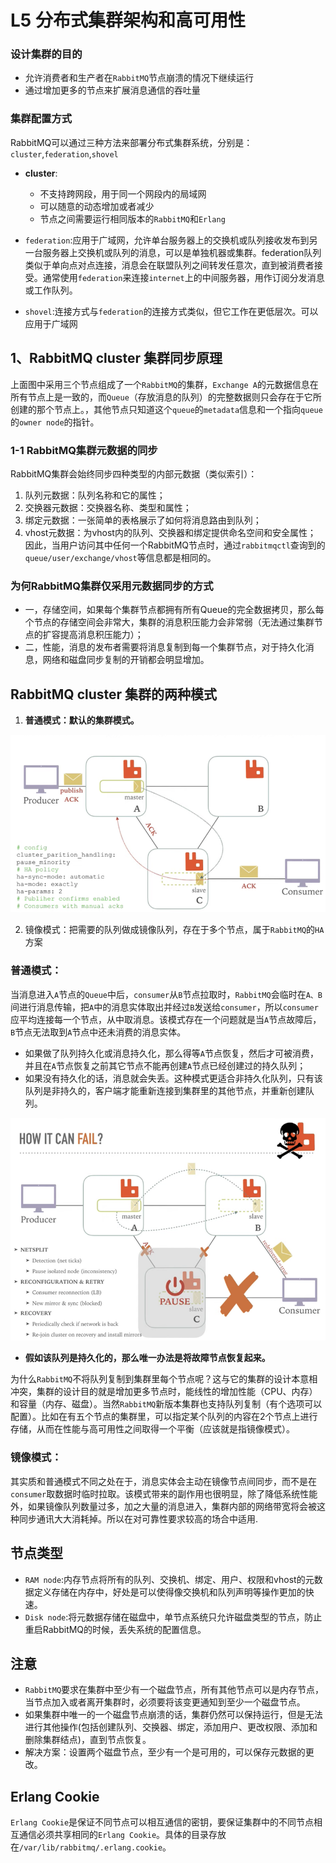 # **L5 分布式集群架构和高可用性**

### **设计集群的目的**

* 允许消费者和生产者在`RabbitMQ`节点崩溃的情况下继续运行
* 通过增加更多的节点来扩展消息通信的吞吐量

### **集群配置方式**

RabbitMQ可以通过三种方法来部署分布式集群系统，分别是：`cluster`,`federation`,`shovel`

* **cluster**:
	* 不支持跨网段，用于同一个网段内的局域网
	* 可以随意的动态增加或者减少
	* 节点之间需要运行相同版本的`RabbitMQ`和`Erlang`

* `federation`:应用于广域网，允许单台服务器上的交换机或队列接收发布到另一台服务器上交换机或队列的消息，可以是单独机器或集群。federation队列类似于单向点对点连接，消息会在联盟队列之间转发任意次，直到被消费者接受。通常使用`federation`来连接`internet`上的中间服务器，用作订阅分发消息或工作队列。

* `shovel`:连接方式与`federation`的连接方式类似，但它工作在更低层次。可以应用于广域网

## **1、RabbitMQ cluster 集群同步原理**

上面图中采用三个节点组成了一个`RabbitMQ`的集群，`Exchange A`的元数据信息在所有节点上是一致的，而`Queue`（存放消息的队列）的完整数据则只会存在于它所创建的那个节点上。，其他节点只知道这个`queue`的`metadata`信息和一个指向`queue`的`owner node`的指针。


### **1-1 RabbitMQ集群元数据的同步**

RabbitMQ集群会始终同步四种类型的内部元数据（类似索引）：

1. 队列元数据：队列名称和它的属性；
2. 交换器元数据：交换器名称、类型和属性；
3. 绑定元数据：一张简单的表格展示了如何将消息路由到队列；
4. vhost元数据：为vhost内的队列、交换器和绑定提供命名空间和安全属性； 因此，当用户访问其中任何一个RabbitMQ节点时，通过`rabbitmqctl`查询到的`queue/user/exchange/vhost`等信息都是相同的。

### 为何RabbitMQ集群仅采用元数据同步的方式

* 一，存储空间，如果每个集群节点都拥有所有Queue的完全数据拷贝，那么每个节点的存储空间会非常大，集群的消息积压能力会非常弱（无法通过集群节点的扩容提高消息积压能力）； 
* 二，性能，消息的发布者需要将消息复制到每一个集群节点，对于持久化消息，网络和磁盘同步复制的开销都会明显增加。

## RabbitMQ cluster 集群的两种模式

1. **普通模式：默认的集群模式。**

![Alt Image Text](images/5_1.png "Body image")

2. 镜像模式：把需要的队列做成镜像队列，存在于多个节点，属于`RabbitMQ`的`HA`方案

### 普通模式：

当消息进入`A`节点的`Queue`中后，`consumer`从`B`节点拉取时，`RabbitMQ`会临时在`A、B`间进行消息传输，把`A`中的消息实体取出并经过`B`发送给`consumer`，所以`consumer`应平均连接每一个节点，从中取消息。该模式存在一个问题就是当`A`节点故障后，`B`节点无法取到`A`节点中还未消费的消息实体。

* 如果做了队列持久化或消息持久化，那么得等`A`节点恢复，然后才可被消费，并且在`A`节点恢复之前其它节点不能再创建`A`节点已经创建过的持久队列；
* 如果没有持久化的话，消息就会失丢。这种模式更适合非持久化队列，只有该队列是非持久的，客户端才能重新连接到集群里的其他节点，并重新创建队列。

![Alt Image Text](images/5_2.png "Body image")

* **假如该队列是持久化的，那么唯一办法是将故障节点恢复起来。**



为什么`RabbitMQ`不将队列复制到集群里每个节点呢？这与它的集群的设计本意相冲突，集群的设计目的就是增加更多节点时，能线性的增加性能（CPU、内存）和容量（内存、磁盘）。当然`RabbitMQ`新版本集群也支持队列复制（有个选项可以配置）。比如在有五个节点的集群里，可以指定某个队列的内容在2个节点上进行存储，从而在性能与高可用性之间取得一个平衡（应该就是指镜像模式）。

### 镜像模式：

其实质和普通模式不同之处在于，消息实体会主动在镜像节点间同步，而不是在`consumer`取数据时临时拉取。该模式带来的副作用也很明显，除了降低系统性能外，如果镜像队列数量过多，加之大量的消息进入，集群内部的网络带宽将会被这种同步通讯大大消耗掉。所以在对可靠性要求较高的场合中适用.

## 节点类型

* `RAM node`:内存节点将所有的队列、交换机、绑定、用户、权限和vhost的元数据定义存储在内存中，好处是可以使得像交换机和队列声明等操作更加的快速。
* `Disk node`:将元数据存储在磁盘中，单节点系统只允许磁盘类型的节点，防止重启RabbitMQ的时候，丢失系统的配置信息。


## 注意

* `RabbitMQ`要求在集群中至少有一个磁盘节点，所有其他节点可以是内存节点，当节点加入或者离开集群时，必须要将该变更通知到至少一个磁盘节点。
* 如果集群中唯一的一个磁盘节点崩溃的话，集群仍然可以保持运行，但是无法进行其他操作(包括创建队列、交换器、绑定，添加用户、更改权限、添加和删除集群结点)，直到节点恢复。
* 解决方案：设置两个磁盘节点，至少有一个是可用的，可以保存元数据的更改。

## Erlang Cookie

`Erlang Cookie`是保证不同节点可以相互通信的密钥，要保证集群中的不同节点相互通信必须共享相同的`Erlang Cookie`。具体的目录存放在`/var/lib/rabbitmq/.erlang.cookie`。


